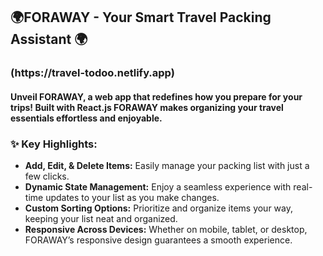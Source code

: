 <h2>🌍FORAWAY - Your Smart Travel Packing Assistant 🌍 </h2>
<h3>(https://travel-todoo.netlify.app)</h3>
<h4>Unveil FORAWAY, a web app that redefines how you prepare for your trips! Built with React.js FORAWAY makes organizing your travel essentials effortless and enjoyable.</h4>
<h3>✨ Key Highlights:
</h3>
<ul>
  <li><b>Add, Edit, & Delete Items:</b> Easily manage your packing list with just a few clicks.
</li>
  <li><b>Dynamic State Management:</b> Enjoy a seamless experience with real-time updates to your list as you make changes.
</li>
  <li><b>Custom Sorting Options:</b> Prioritize and organize items your way, keeping your list neat and organized.
</li>
  <li><b>Responsive Across Devices:</b> Whether on mobile, tablet, or desktop, FORAWAY’s responsive design guarantees a smooth experience.</li>
</ul>
